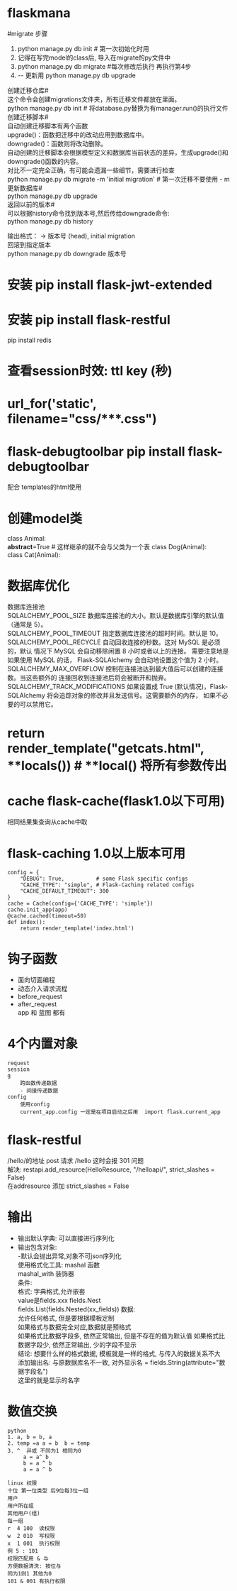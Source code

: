 # flaskmana

#migrate 步骤
1. python manage.py db init  # 第一次初始化时用  
2. 记得在写完model的class后, 导入在migrate的py文件中  
3. python manage.py db migrate  #每次修改后执行 再执行第4步  
4. -- 更新用 python manage.py db upgrade  

创建迁移仓库#  
这个命令会创建migrations文件夹，所有迁移文件都放在里面。  
python manage.py db init   # 将database.py替换为有manager.run()的执行文件  
创建迁移脚本#  
自动创建迁移脚本有两个函数  
upgrade()：函数把迁移中的改动应用到数据库中。  
downgrade()：函数则将改动删除。  
自动创建的迁移脚本会根据模型定义和数据库当前状态的差异，生成upgrade()和downgrade()函数的内容。  
对比不一定完全正确，有可能会遗漏一些细节，需要进行检查  
python manage.py db migrate -m 'initial migration'  # 第一次迁移不要使用 - m  
更新数据库#  
python manage.py db upgrade  
返回以前的版本#  
可以根据history命令找到版本号,然后传给downgrade命令:  
python manage.py db history  

输出格式：<base> ->  版本号 (head), initial migration  
回滚到指定版本  
python manage.py db downgrade 版本号  


# 安装 pip install flask-jwt-extended  
# 安装 pip install flask-restful  

pip install redis   

# 查看session时效: ttl  key    (秒)  
# url_for('static', filename="css/***.css")
# flask-debugtoolbar  pip install flask-debugtoolbar   
配合 templates的html使用  

# 创建model类  
class Animal:  
    __abstract__=True  # 这样继承的就不会与父类为一个表
class Dog(Animal):  
class Cat(Animal):    

# 数据库优化  
数据库连接池  
SQLALCHEMY_POOL_SIZE	数据库连接池的大小。默认是数据库引擎的默认值 （通常是 5）。  
SQLALCHEMY_POOL_TIMEOUT	指定数据库连接池的超时时间。默认是 10。  
SQLALCHEMY_POOL_RECYCLE	自动回收连接的秒数。这对 MySQL 是必须的，默认 情况下 MySQL 会自动移除闲置 8 小时或者以上的连接。 需要注意地是如果使用 MySQL 的话， Flask-SQLAlchemy 会自动地设置这个值为 2 小时。  
SQLALCHEMY_MAX_OVERFLOW	控制在连接池达到最大值后可以创建的连接数。当这些额外的 连接回收到连接池后将会被断开和抛弃。  
SQLALCHEMY_TRACK_MODIFICATIONS	如果设置成 True (默认情况)，Flask-SQLAlchemy 将会追踪对象的修改并且发送信号。这需要额外的内存， 如果不必要的可以禁用它。  

# return render_template("getcats.html", **locals())  # **local() 将所有参数传出  


# cache flask-cache(flask1.0以下可用)  
相同结果集查询从cache中取  
# flask-caching 1.0以上版本可用
    config = {
        "DEBUG": True,          # some Flask specific configs
        "CACHE_TYPE": "simple", # Flask-Caching related configs
        "CACHE_DEFAULT_TIMEOUT": 300
    }  
    cache = Cache(config={'CACHE_TYPE': 'simple'})  
    cache.init_app(app)  
    @cache.cached(timeout=50)  
    def index():  
        return render_template('index.html')  
        
# 钩子函数  
- 面向切面编程  
- 动态介入请求流程  
- before_request  
- after_request  
app 和 蓝图 都有  
       
# 4个内置对象
    request  
    session  
    g  
        跨函数传递数据  
        - 间接传递数据  
    config  
        使用config
        current_app.config 一定是在项目启动之后用  import flask.current_app  

# flask-restful  
/hello/的地址
post 请求 /hello 这时会报 301 问题  
解决:  restapi.add_resource(HelloResource, "/helloapi/", strict_slashes = False)  
在addresource 添加 strict_slashes = False  
  
# 输出   
- 输出默认字典: 可以直接进行序列化
- 输出包含对象:  
    -默认会抛出异常,对象不可json序列化  
    使用格式化工具: mashal 函数   
    mashal_with  装饰器  
    条件:  
        格式:
            字典格式,允许嵌套  
            value是fields.xxx fields.Nest  
            fields.List(fields.Nested(xx_fields))
        数据:  
            允许任何格式, 但是要根据模板定制  
        如果格式与数据完全对应,数据就是预格式  
        如果格式比数据字段多, 依然正常输出, 但是不存在的值为默认值 
        如果格式比数据字段少, 依然正常输出, 少的字段不显示  
    结论: 想要什么样的格式数据, 模板就是一样的格式, 与传入的数据关系不大  
  添加输出名: 与原数据库名不一致, 对外显示名 = fields.String(attribute="数据字段名")  
  这里的就是显示的名字 
          
# 数值交换
    python  
    1. a, b = b, a  
    2. temp =a a = b  b = temp  
    3. ^  异或 不同为1 相同为0  
         a = a^ b  
         b = a ^ b
         a = a ^ b  
    
    linux 权限
    十位 第一位类型 后9位每3位一组  
    用户  
    用户所在组  
    其他用户(组)   
    每一组  
    r  4 100  读权限  
    w  2 010  写权限  
    x  1 001  执行权限  
    例 5 : 101 
    权限匹配用 & 与   
    方便数据清洗: 按位与  
    同为1则1 其他为0    
    101 & 001 有执行权限   
        
         
        